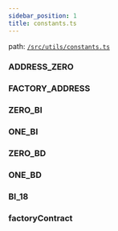 ```yaml
---
sidebar_position: 1
title: constants.ts
---
```


path: [`/src/utils/constants.ts`](https://github.com/Uniswap/v3-subgraph/blob/main/src/utils/constants.ts)

### ADDRESS_ZERO

### FACTORY_ADDRESS

### ZERO_BI
 
### ONE_BI

### ZERO_BD

### ONE_BD

### BI_18

### factoryContract